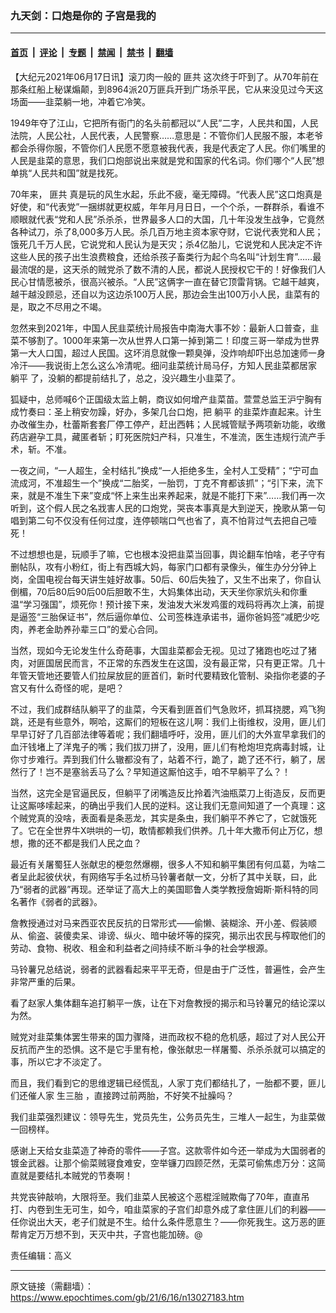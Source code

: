 ### 九天剑：口炮是你的 子宫是我的

---

#### [首页](../../../..?n13027183) &nbsp;|&nbsp; [评论](../../../../../epoch-comment?n13027183) &nbsp;|&nbsp; [专题](../../../../../epoch-special?n13027183) &nbsp;|&nbsp; [禁闻](../../../../../epoch-news?n13027183) &nbsp;|&nbsp; [禁书](../../../../../books?n13027183) &nbsp;|&nbsp; [翻墙](https://github.com/gfw-breaker/nogfw/blob/master/README.md?n13027183)


<div class="post_content" id="artbody" itemprop="articleBody">
 <!-- article content begin -->
 <p>
  【大纪元2021年06月17日讯】滚刀肉一般的
  <ok href="https://www.epochtimes.com/gb/tag/%E5%8C%AA%E5%85%B1.html">
   匪共
  </ok>
  这次终于吓到了。从70年前在那条红船上秘谋煽颠，到8964派20万匪兵开到广场杀平民，它从来没见过今天这场面——韭菜躺一地，冲着它冷笑。
 </p>
 <p>
  1949年夺了江山，它把所有衙门的名头前都冠以“人民”二字，人民共和国，人民法院，人民公社，人民代表，人民警察……意思是：不管你们人民服不服，本老爷都会杀得你服，不管你们人民愿不愿意被我代表，我是代表定了人民。你们嘴里的人民是韭菜的意思，我们口炮部说出来就是党和国家的代名词。你们哪个“人民”想单挑“人民共和国”就是找死。
 </p>
 <p>
  70年来，
  <ok href="https://www.epochtimes.com/gb/tag/%E5%8C%AA%E5%85%B1.html">
   匪共
  </ok>
  真是玩的风生水起，乐此不疲，毫无障碍。“代表人民”这口炮真是好使，和“代表党”一捆绑就更权威，年年月月日日，一个个杀，一群群杀，看谁不顺眼就代表“党和人民”杀杀杀，世界最多人口的大国，几十年没发生战争，它竟然各种试刀，杀了8,000多万人民。杀几百万地主资本家夺财，它说代表党和人民；饿死几千万人民，它说党和人民认为是天灾；杀4亿胎儿，它说党和人民决定不许这些人民的孩子出生浪费粮食，还给杀孩子畜类行为起个鸟名叫“计划生育”……最最流氓的是，这天杀的贼党杀了数不清的人民，都说人民授权它干的！好像我们人民心甘情愿被杀，很高兴被杀。“人民”这俩字一直在替它顶雷背锅。它越干越爽，越干越没顾忌，还自以为这边杀100万人民，那边会生出100万小人民，韭菜有的是，取之不尽用之不竭。
 </p>
 <p>
  忽然来到2021年，中国人民韭菜统计局报告中南海大事不妙：最新人口普查，韭菜不够割了。1000年来第一次从世界人口第一掉到第二！印度三哥一举成为世界第一大人口国，超过人民国。这坏消息就像一颗臭弹，没炸响却吓出总加速师一身冷汗——我说街上怎么这么冷清呢。细问韭菜统计局马仔，方知人民韭菜都居家
  <ok href="https://www.epochtimes.com/gb/tag/%E8%BA%BA%E5%B9%B3.html">
   躺平
  </ok>
  了，没躺的都提前结扎了，总之，没兴趣生小韭菜了。
 </p>
 <p>
  狐疑中，总师喊6个正国级太监上朝，商议如何增产韭菜苗。萱萱总监王沪宁胸有成竹奏曰：圣上稍安勿躁，好办，多架几台口炮，把
  <ok href="https://www.epochtimes.com/gb/tag/%E8%BA%BA%E5%B9%B3.html">
   躺平
  </ok>
  的韭菜炸直起来。计生办改催生办，杜蕾斯套套厂停工停产，赶出西韩；人民城管赋予两项新功能，收缴药店避孕工具，藏匿者斩；盯死医院妇产科，只准生，不准流，医生违规行流产手术，斩。不准。
 </p>
 <p>
  一夜之间，“一人超生，全村结扎”换成“一人拒绝多生，全村人工受精”；“宁可血流成河，不准超生一个”换成“二胎奖，一胎罚，丁克不育都该抓”；“引下来，流下来，就是不准生下来”变成“怀上来生出来养起来，就是不能打下来”……我们再一次听到，这个假人民之名戕害人民的口炮党，哭丧本事真是大到逆天，挽歌从第一句唱到第二句不仅没有任何过度，连停顿喘口气也省了，真不怕背过气去把自己噎死！
 </p>
 <p>
  不过想想也是，玩顺手了嘛，它也根本没把韭菜当回事，舆论翻车怕啥，老子守有删帖队，攻有小粉红，街上有西城大妈，每家门口都有录像头，催生办分分钟上岗，全国电视台每天讲生娃好故事。50后、60后失独了，又生不出来了，你自认倒楣，70后80后90后00后胆敢不生，大妈集体出动，天天坐你家炕头和你重温“学习强国”，烦死你！预计接下来，发油发大米发鸡蛋的戏码将再次上演，前提是逼签“三胎保证书”，然后逼你单位、公司签株连承诺书，逼你爸妈签“减肥少吃肉，养老金助养孙辈三口”的爱心合同。
 </p>
 <p>
  当然，现如今无论发生什么奇葩事，大国韭菜都会无视。见过了猪跑也吃过了猪肉，对匪国居民而言，不正常的东西发生在这国，没有最正常，只有更正常。几十年管天管地还要管人们拉屎放屁的匪首们，新时代要精致化管制、染指你老婆的子宫又有什么奇怪的呢，是吧？
 </p>
 <p>
  不过，我们成群结队躺平了的韭菜，今天看到匪首们气急败坏，抓耳挠腮，鸡飞狗跳，还是有些意外，啊哈，这厮们的短板在这儿啊：我们上街维权，没用，匪儿们早早订好了几百部法律等着呢；我们翻墙呼吁，没用，匪儿们的大外宣早拿我们的血汗钱堵上了洋鬼子的嘴；我们拔刀拼了，没用，匪儿们有枪炮坦克病毒封城，让你寸步难行。弄到我们什么辙都没有了，站着不行，跪了，跪了还不行，躺了，居然行了！岂不是塞翁丢马了么？早知道这厮怕这手，咱不早躺平了么？！
 </p>
 <p>
  当然，这完全是官逼民反，但躺平了闭嘴造反比拎着汽油瓶菜刀上街造反，反而更让这厮哆嗦起来，的确出乎我们人民的逆料。这让我们无意间知道了一个真理：这个贼党真的没啥，表面看是条恶龙，其实是条虫，我们躺平不养它了，它就饿死了。它在全世界牛X哄哄的一切，敢情都赖我们供养。几十年大撒币何止万亿，想想，撒的还不都是我们人民之血？
 </p>
 <p>
  最近有关屠蜀狂人张献忠的梗忽然爆棚，很多人不知和躺平集团有何瓜葛，为啥二者呈此起彼伏状，有网络写手名过桥马铃薯者献一文，分析了其中关联，曰，此乃“弱者的武器”再现。还举证了高大上的美国耶鲁人类学教授詹姆斯·斯科特的同名著作《弱者的武器》。
 </p>
 <p>
  詹教授通过对马来西亚农民反抗的日常形式——偷懒、装糊涂、开小差、假装顺从、偷盗、装傻卖呆、诽谤、纵火、暗中破坏等的探究，揭示出农民与榨取他们的劳动、食物、税收、租金和利益者之间持续不断斗争的社会学根源。
 </p>
 <p>
  马铃薯兄总结说，弱者的武器看起来平平无奇，但是由于广泛性，普遍性，会产生非常严重的后果。
 </p>
 <p>
  看了赵家人集体翻车追打躺平一族，让在下对詹教授的揭示和马铃薯兄的结论深以为然。
 </p>
 <p>
  贼党对韭菜集体罢生带来的国力骤降，进而政权不稳的危机感，超过了对人民公开反抗而产生的恐惧。这不是它手里有枪，像张献忠一样屠蜀、杀杀杀就可以搞定的事，所以它才不淡定了。
 </p>
 <p>
  而且，我们看到它的思维逻辑已经慌乱，人家丁克们都结扎了，一胎都不要，匪儿们还催人家
  <ok href="https://www.epochtimes.com/gb/tag/%E7%94%9F%E4%B8%89%E8%83%8E.html">
   生三胎
  </ok>
  ，直接跨过前两胎，不好笑不扯臊吗？
 </p>
 <p>
  我们韭菜强烈建议：领导先生，党员先生，公务员先生，三堆人一起生，为韭菜做一回榜样。
 </p>
 <p>
  感谢上天给女韭菜造了神奇的零件——子宫。这款零件如今还一举成为大国弱者的镀金武器。让那个偷菜贼寝食难安，空举镰刀四顾茫然，无菜可偷焦虑万分：这简直就是要结扎本贼党的节奏啊！
 </p>
 <p>
  共党丧钟敲响，大限将至。我们韭菜人民被这个恶棍淫贼欺侮了70年，直直吊打、内卷到生无可生，如今，咱韭菜家的子宫们却意外成了拿住匪儿们的利器——任你说出大天，老子们就是不生。给什么条件愿意生？——你死我生。这万恶的匪帮肯定万万想不到，天灭中共，子宫也能加磅。@
 </p>
 <p>
  责任编辑：高义
 </p>
 <!-- article content end -->
 <div id="below_article_ad">
 </div>
</div>


---

原文链接（需翻墙）：https://www.epochtimes.com/gb/21/6/16/n13027183.htm